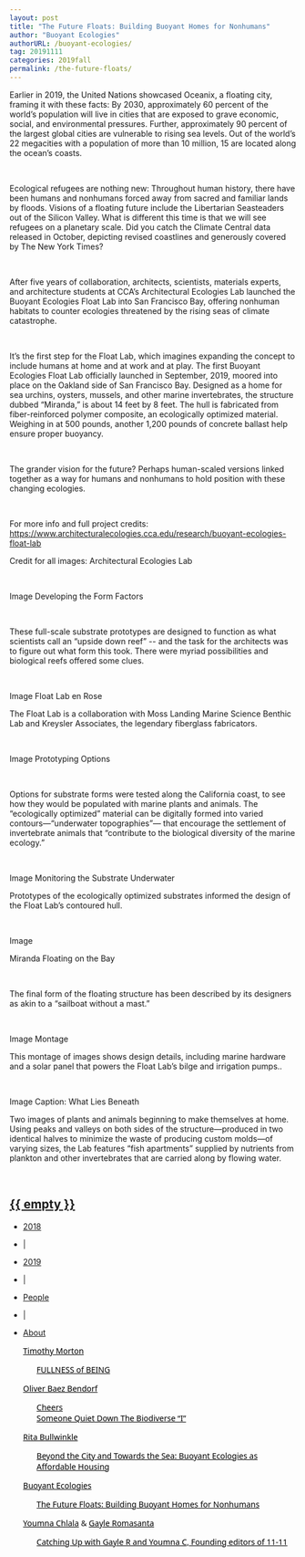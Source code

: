 ```yaml
---
layout: post
title: "The Future Floats: Building Buoyant Homes for Nonhumans"
author: "Buoyant Ecologies"
authorURL: /buoyant-ecologies/
tag: 20191111
categories: 2019fall
permalink: /the-future-floats/
---
```



Earlier in 2019, the United Nations showcased Oceanix, a floating city, framing it with these facts: By 2030, approximately 60 percent of the world’s population will live in cities that are exposed to grave economic, social, and environmental pressures. Further, approximately 90 percent of the largest global cities are vulnerable to rising sea levels. Out of the world’s 22 megacities with a population of more than 10 million, 15 are located along the ocean’s coasts.

<br>

Ecological refugees are nothing new: Throughout human history, there have been humans and nonhumans forced away from sacred and familiar lands by floods. Visions of a floating future include the Libertarian Seasteaders out of the Silicon Valley. What is different this time is that we will see refugees on a planetary scale. Did you catch the Climate Central data released in October, depicting revised coastlines and generously covered by The New York Times? 

<br>

After five years of collaboration, architects, scientists, materials experts, and architecture students at CCA’s Architectural Ecologies Lab launched the Buoyant Ecologies Float Lab into San Francisco Bay, offering nonhuman habitats to counter ecologies threatened by the rising seas of climate catastrophe.

<br>

It’s the first step for the Float Lab, which imagines expanding the concept to include humans at home and at work and at play. The first Buoyant Ecologies Float Lab officially launched in September, 2019, moored into place on the Oakland side of San Francisco Bay. Designed as a home for sea urchins, oysters, mussels, and other marine invertebrates, the structure dubbed “Miranda,” is about 14 feet by 8 feet. The hull is fabricated from fiber-reinforced polymer composite, an ecologically optimized material. Weighing in at 500 pounds, another 1,200 pounds of concrete ballast help ensure proper buoyancy.  

<br>

The grander vision for the future? Perhaps human-scaled versions linked together as a way for humans and nonhumans to hold position with these changing ecologies. 

<br>

For more info and full project credits:
https://www.architecturalecologies.cca.edu/research/buoyant-ecologies-float-lab

Credit for all images: Architectural Ecologies Lab

<br>

Image 
Developing the Form Factors

<br>

These full-scale substrate prototypes are designed to function as what scientists call an “upside down reef” -- and the task for the architects was to figure out what form this took. There were myriad possibilities and biological reefs offered some clues.

<br>


Image 
Float Lab en Rose

The Float Lab is a collaboration with Moss Landing Marine Science Benthic Lab and Kreysler Associates, the legendary fiberglass fabricators.

<br>

Image 
Prototyping Options

<br>

Options for substrate forms were tested along the California coast, to see how they would be populated with marine plants and animals. The “ecologically optimized” material can be digitally formed into varied contours—“underwater topographies”— that encourage the settlement of invertebrate animals that “contribute to the biological diversity of the marine ecology.”

<br>

Image
Monitoring the Substrate Underwater

Prototypes of the ecologically optimized substrates informed the design of the Float Lab’s contoured hull.

<br>


Image

Miranda Floating on the Bay

<br>

The final form of the floating structure has been described by its designers as akin to a “sailboat without a mast.” 


<br>

Image 
Montage

This montage of images shows design details, including  marine hardware and a solar panel that powers the Float Lab’s bilge and irrigation pumps.. 

<br>


Image
Caption: What Lies Beneath


Two images of plants and animals beginning to make themselves at home. Using peaks and valleys on both sides of the structure—produced in two identical halves to minimize the waste of producing custom molds—of varying sizes, the Lab features “fish apartments” supplied by nutrients from plankton and other invertebrates that are carried along by flowing water. 

<br>






<!-- End of page -->
<!-- Start of Bottom Footer -->

<nav class="nav justify-content-center" style="box-shadow: 0 2px 2px -2px rgba(0,0,0,0);">
  <div class="nav-container">
    <a href="{{ site.baseurl }}/">
      <h2 class="nav-title">{{ empty }}</h2>
    </a>
    <ul style="position: relative">
      <!-- <li><a href="{{ site.baseurl }}/">Issue</a></li> -->
      <li class="nav-item"><a class="nav-link" href="{{ '/2018-fall' | prepend: site.baseurl }}">2018</a></li>
      <li class="nav-item"><p>|</p></li>
      <li class="nav-item"><a class="nav-link" href="{{ '/2019-fall' | prepend: site.baseurl }}">2019</a></li>
      <li class="nav-item"><p>|</p></li>
      <li class="nav-item"><a class="nav-link" href="{{ '/people' | prepend: site.baseurl }}">People</a></li>
      <li class="nav-item"><p>|</p></li>
      <li class="nav-item"><a class="nav-link" href="{{ '/about' | prepend: site.baseurl }}">About</a></li>
    </ul>
  </div>
</nav>


  <section id="sec4">
    <div class="row">
      <div class="col-md-3">
        <ul>
          <li style="font-family: 'Work Sans','Segoe UI',Helvetica,Arial,sans-serif;list-style-type: none;"><a style="color:#000;" href="{{site.baseurl}}/timothy-morton/">Timothy Morton</a></li>
          <ul>
            <li style="font-family: 'Work Sans','Segoe UI',Helvetica,Arial,sans-serif;list-style-type: none;"><a style="color:#000;" href="{{site.baseurl}}/fullness-of-being/">FULLNESS of BEING</a></li>
          </ul>
        </ul>
      </div>
      <div class="col-md-3">
        <ul>
          <li style="font-family: 'Work Sans','Segoe UI',Helvetica,Arial,sans-serif;list-style-type: none;"><a style="color:#000;" href="{{site.baseurl}}/oliver-bendorf/">Oliver Baez Bendorf</a></li>
          <ul>
            <li style="font-family: 'Work Sans','Segoe UI',Helvetica,Arial,sans-serif;list-style-type: none;"><a style="color:#000;" href="{{site.baseurl}}/cheers/">Cheers</a></li>
            <li style="font-family: 'Work Sans','Segoe UI',Helvetica,Arial,sans-serif;list-style-type: none;"><a style="color:#000;" href="{{site.baseurl}}/someone-quiet-down-the-biodiverse/">Someone Quiet Down The Biodiverse “I”</a></li>
          </ul>
        </ul>
      </div>
        <div class="col-md-3">
        <ul>
          <li style="font-family: 'Work Sans','Segoe UI',Helvetica,Arial,sans-serif;list-style-type: none;"><a style="color:#000;" href="{{site.baseurl}}/oliver-bendorf/">Rita Bullwinkle</a></li>
          <ul>
            <li style="font-family: 'Work Sans','Segoe UI',Helvetica,Arial,sans-serif;list-style-type: none;"><a style="color:#000;" href="{{site.baseurl}}/someone-quiet-down-the-biodiverse/">Beyond the City and Towards the Sea: Buoyant Ecologies as Affordable Housing</a></li>
          </ul>
        </ul>
      </div>
        <div class="col-md-3">
        <ul>
          <li style="font-family: 'Work Sans','Segoe UI',Helvetica,Arial,sans-serif;list-style-type: none;"><a style="color:#000;" href="{{site.baseurl}}/oliver-bendorf/">Buoyant Ecologies</a></li>
          <ul>
            <li style="font-family: 'Work Sans','Segoe UI',Helvetica,Arial,sans-serif;list-style-type: none;"><a style="color:#000;" href="{{site.baseurl}}/someone-quiet-down-the-biodiverse/">The Future Floats: Building Buoyant Homes for Nonhumans</a></li>
          </ul>
        </ul>
      </div>
      <div class="col-md-3">
        <ul>
          <li style="font-family: 'Work Sans','Segoe UI',Helvetica,Arial,sans-serif;list-style-type: none;"><a style="color:#000;" href="{{site.baseurl}}/youmna-chlala/">Youmna Chlala</a> & <a style="color:#000;" href="{{site.baseurl}}/gayle-romasanta/">Gayle Romasanta</a></li>
          <ul>
            <li style="font-family: 'Work Sans','Segoe UI',Helvetica,Arial,sans-serif;list-style-type: none;"><a style="color:#000;" href="{{site.baseurl}}/catching-up/">Catching Up with Gayle R and Youmna C, Founding editors of 11-11</a></li>
          </ul>
        </ul>
      </div>
    </div>
  </section>